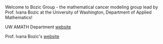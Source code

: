 
Welcome to Bozic Group - the mathematical cancer modeling group lead by Prof. Ivana Bozic at the University of Washington, Department of Applied Mathematics! 

UW AMATH Department [website](https://amath.washington.edu/)

Prof. Ivana Bozic's [website](https://www.ivanabozic.com/)





